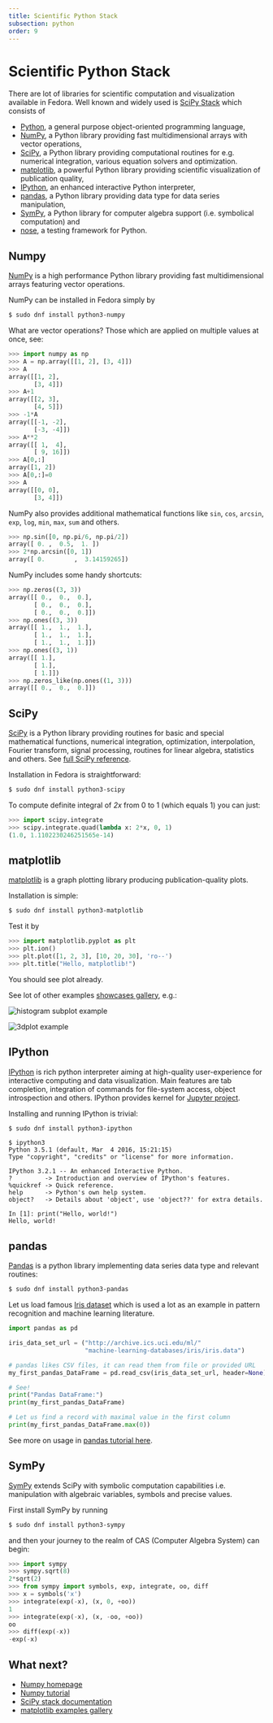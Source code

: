 ```yaml
---
title: Scientific Python Stack
subsection: python
order: 9
---
```


# Scientific Python Stack

There are lot of libraries for scientific computation and visualization
available in Fedora. Well known and widely used is
[SciPy Stack](https://scipy.org/) which consists of

* [Python](https://docs.python.org/3/), a general purpose object-oriented
  programming language,
* [NumPy](https://docs.scipy.org/doc/numpy/), a Python library providing
  fast multidimensional arrays with vector operations,
* [SciPy](https://docs.scipy.org/doc/scipy/reference/), a Python library
  providing computational routines for e.g. numerical integration, various
  equation solvers and optimization.
* [matplotlib](http://matplotlib.org/), a powerful Python library providing
  scientific visualization of publication quality,
* [IPython](https://ipython.org/), an enhanced interactive Python interpreter,
* [pandas](http://pandas.pydata.org/), a Python library providing data type
  for data series manipulation,
* [SymPy](http://www.sympy.org/en/index.html), a Python library for computer algebra
  support (i.e. symbolical computation) and
* [nose](http://nose.readthedocs.io/en/latest/), a testing framework for Python.

## Numpy

[NumPy](http://www.numpy.org/) is a high performance Python library providing
fast multidimensional arrays featuring vector operations.

NumPy can be installed in Fedora simply by

```bash
$ sudo dnf install python3-numpy
```

What are vector operations? Those which are applied on multiple values at once, see:

```python
>>> import numpy as np
>>> A = np.array([[1, 2], [3, 4]])
>>> A
array([[1, 2],
       [3, 4]])
>>> A+1
array([[2, 3],
       [4, 5]])
>>> -1*A
array([[-1, -2],
       [-3, -4]])
>>> A**2
array([[ 1,  4],
       [ 9, 16]])
>>> A[0,:]
array([1, 2])
>>> A[0,:]=0
>>> A
array([[0, 0],
       [3, 4]])
```

NumPy also provides additional mathematical functions like `sin`, `cos`,
`arcsin`, `exp`, `log`, `min`, `max`, `sum` and others.

```python
>>> np.sin([0, np.pi/6, np.pi/2])
array([ 0. ,  0.5,  1. ])
>>> 2*np.arcsin([0, 1])
array([ 0.        ,  3.14159265])
```

NumPy includes some handy shortcuts:

```python
>>> np.zeros((3, 3))
array([[ 0.,  0.,  0.],
       [ 0.,  0.,  0.],
       [ 0.,  0.,  0.]])
>>> np.ones((3, 3))
array([[ 1.,  1.,  1.],
       [ 1.,  1.,  1.],
       [ 1.,  1.,  1.]])
>>> np.ones((3, 1))
array([[ 1.],
       [ 1.],
       [ 1.]])
>>> np.zeros_like(np.ones((1, 3)))
array([[ 0.,  0.,  0.]])
```

## SciPy

[SciPy](http://scipy.org/) is a Python library providing routines for basic
and special mathematical functions, numerical integration, optimization,
interpolation, Fourier transform, signal processing, routines for linear algebra,
statistics and others. See [full SciPy reference](https://docs.scipy.org/doc/scipy/reference/).

Installation in Fedora is straightforward:

```bash
$ sudo dnf install python3-scipy
```

To compute definite integral of *2x* from 0 to 1 (which equals 1) you can just:

```python
>>> import scipy.integrate
>>> scipy.integrate.quad(lambda x: 2*x, 0, 1)
(1.0, 1.1102230246251565e-14)
```

## matplotlib

[matplotlib](http://matplotlib.org/) is a graph plotting library producing publication-quality plots.

Installation is simple:

```bash
$ sudo dnf install python3-matplotlib
```

Test it by

```python
>>> import matplotlib.pyplot as plt
>>> plt.ion()
>>> plt.plot([1, 2, 3], [10, 20, 30], 'ro--')
>>> plt.title("Hello, matplotlib!")
```

You should see plot already.

See lot of other examples [showcases gallery](http://matplotlib.org/gallery.html), e.g.:

![histogram subplot example](http://matplotlib.org/mpl_examples/pylab_examples/scatter_hist.png)

![3dplot example](http://matplotlib.org/mpl_examples/mplot3d/contour3d_demo3.png)

## IPython

[IPython](https://ipython.org/) is rich python interpreter aiming at high-quality user-experience
for interactive computing and data visualization. Main features are
tab completion, integration of commands for file-system access, object
introspection and others. IPython provides kernel
for [Jupyter project](http://jupyter.org/).

Installing and running IPython is trivial:

```bash
$ sudo dnf install python3-ipython
```

```
$ ipython3
Python 3.5.1 (default, Mar  4 2016, 15:21:15)
Type "copyright", "credits" or "license" for more information.

IPython 3.2.1 -- An enhanced Interactive Python.
?         -> Introduction and overview of IPython's features.
%quickref -> Quick reference.
help      -> Python's own help system.
object?   -> Details about 'object', use 'object??' for extra details.

In [1]: print("Hello, world!")
Hello, world!
```

## pandas

[Pandas](http://pandas.pydata.org/) is a python library implementing
data series data type and relevant routines:

```bash
$ sudo dnf install python3-pandas
```

Let us load famous [Iris dataset](http://archive.ics.uci.edu/ml/datasets/Iris)
which is used a lot as an example in pattern recognition and machine learning
literature.

```python
import pandas as pd

iris_data_set_url = ("http://archive.ics.uci.edu/ml/"
                     "machine-learning-databases/iris/iris.data")

# pandas likes CSV files, it can read them from file or provided URL
my_first_pandas_DataFrame = pd.read_csv(iris_data_set_url, header=None)

# See!
print("Pandas DataFrame:")
print(my_first_pandas_DataFrame)

# Let us find a record with maximal value in the first column
print(my_first_pandas_DataFrame.max(0))
```

See more on usage in [pandas tutorial here](http://pandas.pydata.org/pandas-docs/stable/tutorials.html).

## SymPy

[SymPy](http://www.sympy.org/en/index.html) extends SciPy with symbolic computation
capabilities i.e. manipulation with algebraic variables, symbols and precise values.

First install SymPy by running

```bash
$ sudo dnf install python3-sympy
```

and then your journey to the realm of CAS (Computer Algebra System) can begin:

```python
>>> import sympy
>>> sympy.sqrt(8)
2*sqrt(2)
>>> from sympy import symbols, exp, integrate, oo, diff
>>> x = symbols('x')
>>> integrate(exp(-x), (x, 0, +oo))
1
>>> integrate(exp(-x), (x, -oo, +oo))
oo
>>> diff(exp(-x))
-exp(-x)
```

## What next?

 * [Numpy homepage](http://www.numpy.org/)
 * [Numpy tutorial](https://docs.scipy.org/doc/numpy-dev/user/quickstart.html)
 * [SciPy stack documentation](http://scipy.org/docs.html)
 * [matplotlib examples gallery](http://matplotlib.org/gallery.html)

